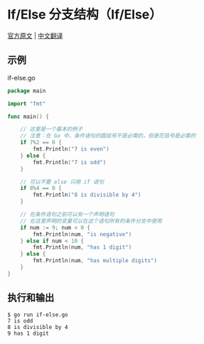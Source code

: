 # If/Else 分支结构（If/Else）

[官方原文](https://gobyexample.com/if-else) | [中文翻译](https://gobyexample-cn.github.io/if-else)

## 示例

if-else.go

```go
package main

import "fmt"

func main() {

	// 这里是一个基本的例子
    // 注意：在 Go 中，条件语句的圆括号不是必需的，但是花括号是必需的
	if 7%2 == 0 {
		fmt.Println("7 is even")
	} else {
		fmt.Println("7 is odd")
	}

	// 可以不要 else 只用 if 语句
	if 8%4 == 0 {
		fmt.Println("8 is divisible by 4")
	}

	// 在条件语句之前可以有一个声明语句
	// 在这里声明的变量可以在这个语句所有的条件分支中使用
	if num := 9; num < 0 {
		fmt.Println(num, "is negative")
	} else if num < 10 {
		fmt.Println(num, "has 1 digit")
	} else {
		fmt.Println(num, "has multiple digits")
	}
}
```

## 执行和输出

```
$ go run if-else.go
7 is odd
8 is divisible by 4
9 has 1 digit
```
